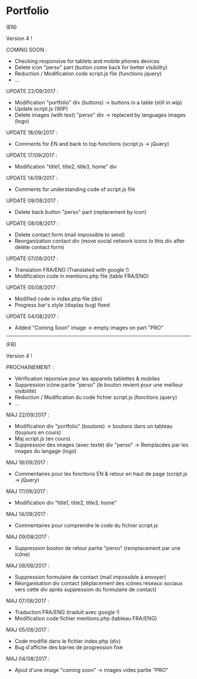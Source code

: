 # Portfolio

(EN)

Version 4 !

COMING SOON :
- Checking responsive for tablets and mobile phones devices
- Delete icon "perso" part (button come back for better visibility)
- Reduction / Modification code script.js file (functions jquery)
- ...

UPDATE 22/09/2017 :
- Modification "portfolio" div (buttons) -> buttons in a table (still in wip)
- Update script.js (WIP)
- Delete images (with text) "perso" div -> replaced by languages images (logo)

UPDATE 18/09/2017 :
- Comments for EN and back to top functions (script.js -> jQuery)

UPDATE 17/09/2017 :
- Modification "title1, title2, title3, home" div

UPDATE 14/09/2017 :
- Comments for understanding code of script.js file

UPDATE 09/08/2017 :
- Delete back button "perso" part (replacement by icon)

UPDATE 08/08/2017 :
- Delete contact form (mail impossible to send)
- Reorganization contact div (move social network icons to this div after delete contact form) 

UPDATE 07/08/2017 :
- Translation FRA/ENG (Translated with google !)
- Modification code in mentions.php file (table FRA/ENG)

UPDATE 05/08/2017 :
- Modified code in index.php file (div)
- Progress bar's style (display bug) fixed 

UPDATE 04/08/2017 : 
- Added "Coming Soon" image -> empty images on part "PRO" 

-----------------------------------------------------------

(FR)

Version 4 !

PROCHAINEMENT :
- Vérification reponsive pour les appareils tablettes & mobiles
- Suppression icône partie "perso" (le bouton revient pour une meilleur visibilité)
- Reduction / Modification du code fichier script.js (fonctions jquery)
- ...

MAJ 22/09/2017 :
- Modification div "portfolio" (boutons) -> boutons dans un tableau (toujours en cours)
- Maj script.js (en cours)
- Suppression des images (avec texte) div "perso" -> Remplacées par les images du langage (logo)

MAJ 18/09/2017 :
- Commentaires pour les fonctions EN & retour en haut de page (script.js -> jQuery)

MAJ 17/09/2017 :
- Modification div "title1, title2, title3, home"

MAJ 14/09/2017 :
- Commentaires pour comprendre le code du fichier script.js

MAJ 09/08/2017 :
- Suppression bouton de retour partie "perso" (remplacement par une icône)

MAJ 08/08/2017 :
- Suppression formulaire de contact (mail impossible à envoyer)
- Réorganisation div contact (déplacement des icônes réseaux sociaux vers cette div après suppression du formulaire de contact)

MAJ 07/08/2017 :
- Traduction FRA/ENG (traduit avec google !)
- Modification code fichier mentions.php (tableau FRA/ENG)

MAJ 05/08/2017 :
- Code modifié dans le fichier index.php (div)
- Bug d'affiche des barres de progression fixé 

MAJ 04/08/2017 :
- Ajout d'une image "coming soon" -> images vides partie "PRO" 
